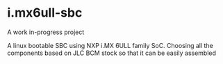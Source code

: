 # i.mx6ull-sbc

A work in-progress project

A linux bootable SBC using NXP i.MX 6ULL family SoC. Choosing all the components based on JLC BCM stock so that it can be easily assembled 
